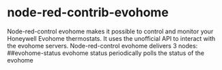 # node-red-contrib-evohome
Node-red-control evohome makes it possible to control and monitor your Honeywell Evohome thermostats.
It uses the unofficial API to interact with the evohome servers.
Node-red-control evohome delivers 3 nodes:
##evohome-status
evohome status periodically polls the status of the evohome
